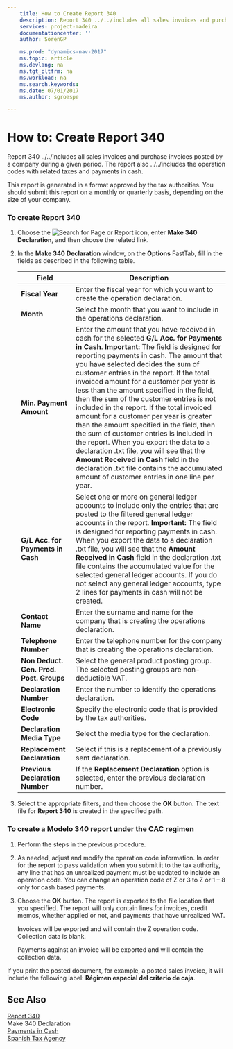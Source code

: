 ```yaml
---
    title: How to Create Report 340 
    description: Report 340 ../../includes all sales invoices and purchase invoices posted by a company during a given period. The report also ../../includes the operation codes with related taxes and payments in cash.
    services: project-madeira
    documentationcenter: ''
    author: SorenGP

    ms.prod: "dynamics-nav-2017"
    ms.topic: article
    ms.devlang: na
    ms.tgt_pltfrm: na
    ms.workload: na
    ms.search.keywords:
    ms.date: 07/01/2017
    ms.author: sgroespe

---
```

# How to: Create Report 340
Report 340 ../../includes all sales invoices and purchase invoices posted by a company during a given period. The report also ../../includes the operation codes with related taxes and payments in cash.  
  
 This report is generated in a format approved by the tax authorities. You should submit this report on a monthly or quarterly basis, depending on the size of your company.  
  
### To create Report 340  
  
1.  Choose the ![Search for Page or Report](media/ui-search/search_small.png "Search for Page or Report icon") icon, enter **Make 340 Declaration**, and then choose the related link.  
  
2.  In the **Make 340 Declaration** window, on the **Options** FastTab, fill in the fields as described in the following table.  
  
    |Field|Description|  
    |---------------------------------|---------------------------------------|  
    |**Fiscal Year**|Enter the fiscal year for which you want to create the operation declaration.|  
    |**Month**|Select the month that you want to include in the operations declaration.|  
    |**Min. Payment Amount**|Enter the amount that you have received in cash for the selected **G/L Acc. for Payments in Cash**. **Important:**  The field is designed for reporting payments in cash. The amount that you have selected decides the sum of customer entries in the report. If the total invoiced amount for a customer per year is less than the amount specified in the field, then the sum of the customer entries is not included in the report. If the total invoiced amount for a customer per year is greater than the amount specified in the field, then the sum of customer entries is included in the report. When you export the data to a declaration .txt file, you will see that the **Amount Received in Cash** field in the declaration .txt file contains the accumulated amount of customer entries in one line per year.|  
    |**G/L Acc. for Payments in Cash**|Select one or more on general ledger accounts to include only the entries that are posted to the filtered general ledger accounts in the report. **Important:**  The field is designed for reporting payments in cash. When you export the data to a declaration .txt file, you will see that the **Amount Received in Cash** field in the declaration .txt file contains the accumulated value for the selected general ledger accounts. If you do not select any general ledger accounts, type 2 lines for payments in cash will not be created.|  
    |**Contact Name**|Enter the surname and name for the company that is creating the operations declaration.|  
    |**Telephone Number**|Enter the telephone number for the company that is creating the operations declaration.|  
    |**Non Deduct. Gen. Prod. Post. Groups**|Select the general product posting group. The selected posting groups are non-deductible VAT.|  
    |**Declaration Number**|Enter the number to identify the operations declaration.|  
    |**Electronic Code**|Specify the electronic code that is provided by the tax authorities.|  
    |**Declaration Media Type**|Select the media type for the declaration.|  
    |**Replacement Declaration**|Select if this is a replacement of a previously sent declaration.|  
    |**Previous Declaration Number**|If the **Replacement Declaration** option is selected, enter the previous declaration number.|  
  
3.  Select the appropriate filters, and then choose the **OK** button. The text file for **Report 340** is created in the specified path.  
  
### To create a Modelo 340 report under the CAC regimen  
  
1.  Perform the steps in the previous procedure.  
  
2.  As needed, adjust and modify the operation code information. In order for the report to pass validation when you submit it to the tax authority, any line that has an unrealized payment must be updated to include an operation code. You can change an operation code of Z or 3 to Z or 1 – 8 only for cash based payments.  
  
3.  Choose the **OK** button. The report is exported to the file location that you specified. The report will only contain lines for invoices, credit memos, whether applied or not, and payments that have unrealized VAT.  
  
     Invoices will be exported and will contain the Z operation code. Collection data is blank.  
  
     Payments against an invoice will be exported and will contain the collection data.  
  
 If you print the posted document, for example, a posted sales invoice, it will include the following label: **Régimen especial del criterio de caja**.  
  
## See Also  
 [Report 340](report-340.md)   
 Make 340 Declaration   
 [Payments in Cash](payments-in-cash.md)   
 [Spanish Tax Agency](http://www.aeat.es/wps/portal/Home?channel=1af861cd949a1010VgnVCM100000d7005a80____&ver=L&site=56d8237c0bc1ff00VgnVCM100000d7005a80____&idioma=es_ES&menu=0&img=0)